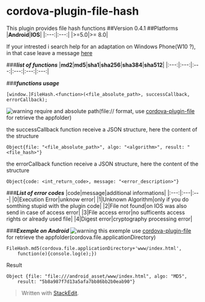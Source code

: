 # cordova-plugin-file-hash
This plugin provides file hash functions
##Version 0.4.1
##Platforms
|**Android**|**IOS**|
|:---:|:---:|
|&gt;=5.0|&gt;= 8.0|


If your intrested i search help for an adaptation on Windows Phone(W10 ?), in that case leave a message [here](https://github.com/LordKBX/cordova-plugin-file-hash/issues)

###***list of functions***
|**md2**|**md5**|**sha1**|**sha256**|**sha384**|**sha512**|
|:---:|:---:|:---:|:---:|:---:|:---:|

###***functions usage***

    [window.]FileHash.<function>(<file_absolute_path>, successCallback, errorCallback);

![warning](https://cdn1.iconfinder.com/data/icons/nuove/32x32/actions/messagebox_warning.png) require and absolute path(file:// format, use [cordova-plugin-file](https://www.npmjs.com/package/cordova-plugin-file) for retrieve the appfolder)

the successCallback function receive a JSON structure, here the content of the structure

    Object{file: "<file_absolute_path>", algo: "<algorithm>", result: "<file_hash>"}

the errorCallback function receive a JSON structure, here the content of the structure

    Object{code: <int_return_code>, message: "<error_description>"}
	
###***List of error codes***
|code|message|additional informations|
|:---:|:---|:---|
|0|Execution Error|unknow error|
|1|Unknown Algorithm|only if you do somthing stupid with the plugin code|
|2|File not found|on IOS was also send in case of access error|
|3|File access error|no sufficents access rights or already used file|
|4|Digest error|cryptography processing error|

###***Exemple on Android***
![warning](https://cdn1.iconfinder.com/data/icons/nuove/32x32/actions/messagebox_warning.png) this exemple use [cordova-plugin-file](https://www.npmjs.com/package/cordova-plugin-file) for retrieve the appfolder(cordova.file.applicationDirectory)

    FileHash.md5(cordova.file.applicationDirectory+'www/index.html',
		function(e){console.log(e);})

Result

    Object {file: "file:///android_asset/www/index.html", algo: "MD5",
		result: "5b8a987f7d13a5afa7bb86bb2b0eab90"}


> Written with [StackEdit](https://stackedit.io/).